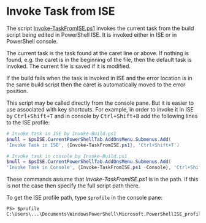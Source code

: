 # Invoke Task from ISE

[Invoke-TaskFromISE.ps1]: https://www.powershellgallery.com/packages/Invoke-TaskFromISE

The script [Invoke-TaskFromISE.ps1] invokes the current task from the build
script being edited in PowerShell ISE. It is invoked either in ISE or in
PowerShell console.

The current task is the task found at the caret line or above. If nothing is
found, e.g. the caret is in the beginning of the file, then the default task is
invoked. The current file is saved if it is modified.

If the build fails when the task is invoked in ISE and the error location is in
the same build script then the caret is automatically moved to the error
position.

This script may be called directly from the console pane. But it is easier to
use associated with key shortcuts. For example, in order to invoke it in ISE by
<kbd>Ctrl+Shift+T</kbd> and in console by <kbd>Ctrl+Shift+B</kbd> add the
following lines to the ISE profile:

```powershell
# Invoke task in ISE by Invoke-Build.ps1
$null = $psISE.CurrentPowerShellTab.AddOnsMenu.Submenus.Add(
'Invoke Task in ISE', {Invoke-TaskFromISE.ps1}, 'Ctrl+Shift+T')

# Invoke task in console by Invoke-Build.ps1
$null = $psISE.CurrentPowerShellTab.AddOnsMenu.Submenus.Add(
'Invoke Task in Console', {Invoke-TaskFromISE.ps1 -Console}, 'Ctrl+Shift+B')
```

These commands assume that *Invoke-TaskFromISE.ps1* is in the path.
If this is not the case then specify the full script path there.

To get the ISE profile path, type `$profile` in the console pane:

    PS> $profile
    C:\Users\...\Documents\WindowsPowerShell\Microsoft.PowerShellISE_profile.ps1
